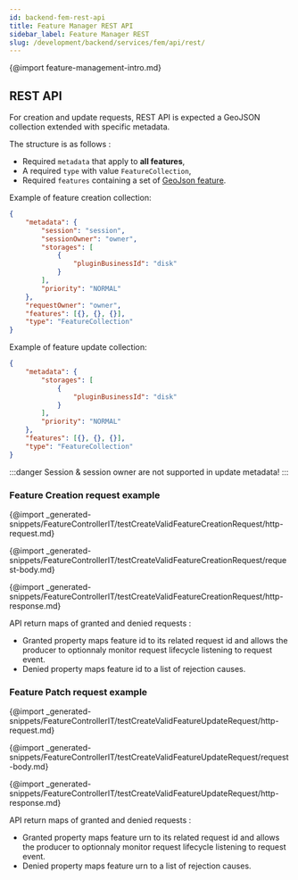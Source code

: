 ```yaml
---
id: backend-fem-rest-api
title: Feature Manager REST API
sidebar_label: Feature Manager REST
slug: /development/backend/services/fem/api/rest/
---
```



{@import feature-management-intro.md}

## REST API

For creation and update requests, REST API is expected a GeoJSON collection extended with specific metadata.

The structure is as follows :

* Required `metadata` that apply to **all features**,
* A required `type` with value `FeatureCollection`,
* Required `features` containing a set of [GeoJson feature](#payloadppt).

Example of feature creation collection:

```json
{
    "metadata": {
        "session": "session",
        "sessionOwner": "owner",
        "storages": [
            {
                "pluginBusinessId": "disk"
            }
        ],
        "priority": "NORMAL"
    },
    "requestOwner": "owner",
    "features": [{}, {}, {}],
    "type": "FeatureCollection"
}
```

Example of feature update collection:

```json
{
    "metadata": {
        "storages": [
            {
                "pluginBusinessId": "disk"
            }
        ],
        "priority": "NORMAL"
    },
    "features": [{}, {}, {}],
    "type": "FeatureCollection"
}
```

:::danger
Session & session owner are not supported in update metadata!
:::

### Feature Creation request example

{@import _generated-snippets/FeatureControllerIT/testCreateValidFeatureCreationRequest/http-request.md}

{@import _generated-snippets/FeatureControllerIT/testCreateValidFeatureCreationRequest/request-body.md}

{@import _generated-snippets/FeatureControllerIT/testCreateValidFeatureCreationRequest/http-response.md}

API return maps of granted and denied requests :

* Granted property maps feature id to its related request id and allows the producer to optionnaly monitor request lifecycle listening to request event.
* Denied property maps feature id to a list of rejection causes.

### Feature Patch request example

{@import _generated-snippets/FeatureControllerIT/testCreateValidFeatureUpdateRequest/http-request.md}

{@import _generated-snippets/FeatureControllerIT/testCreateValidFeatureUpdateRequest/request-body.md}

{@import _generated-snippets/FeatureControllerIT/testCreateValidFeatureUpdateRequest/http-response.md}


API return maps of granted and denied requests :

* Granted property maps feature urn to its related request id and allows the producer to optionnaly monitor request lifecycle listening to request event.
* Denied property maps feature urn to a list of rejection causes.
